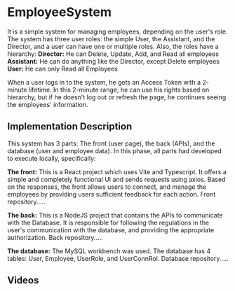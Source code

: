 # EmployeeSystem
It is a simple system for managing employees, depending on the user's role. The system has three user roles: the simple User, the Assistant, and the Director, and a user can have one or multiple roles. Also, the roles have a hierarchy:
**Director:** He can Delete, Update, Add, and Read all employees
**Assistant:** He can do anything like the Director, except Delete employees
**User:** He can only Read all Employees

When a user logs in to the system, he gets an Access Token with a 2-minute lifetime. In this 2-minute range, he can use his rights based on hierarchy, but if he doesn't log out or refresh the page, he continues seeing the employees' information.

## Implementation Description
This system has 3 parts: The front (user page), the back (APIs), and the database (user and employee data). In this phase, all parts had developed to execute locally, specifically:

**The front:** This is a React project which uses Vite and Typescript. It offers a simple and completely functional UI and sends requests using axios. Based on the responses, the front allows users to connect, and manage the employees by providing users sufficient feedback for each action. Front repository.....

**The back:** This is a NodeJS project that contains the APIs to communicate with the Database. It is responsible for following the regulations in the user's communication with the database, and providing the appropriate authorization. Back repository.....

**The database:** The MySQL workbench was used. The database has 4 tables: User, Employee, UserRole, and UserConnRol. Database repository.....



## Videos
